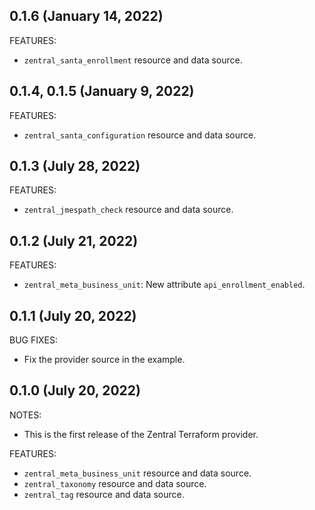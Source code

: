 ## 0.1.6 (January 14, 2022)

FEATURES:

 * `zentral_santa_enrollment` resource and data source.

## 0.1.4, 0.1.5 (January 9, 2022)

FEATURES:

 * `zentral_santa_configuration` resource and data source.

## 0.1.3 (July 28, 2022)

FEATURES:

 * `zentral_jmespath_check` resource and data source.

## 0.1.2 (July 21, 2022)

FEATURES:

 * `zentral_meta_business_unit`: New attribute `api_enrollment_enabled`.

## 0.1.1 (July 20, 2022)

BUG FIXES:

 * Fix the provider source in the example.

## 0.1.0 (July 20, 2022)

NOTES:

 * This is the first release of the Zentral Terraform provider.

FEATURES:

 * `zentral_meta_business_unit` resource and data source.
 * `zentral_taxonomy` resource and data source.
 * `zentral_tag` resource and data source.
